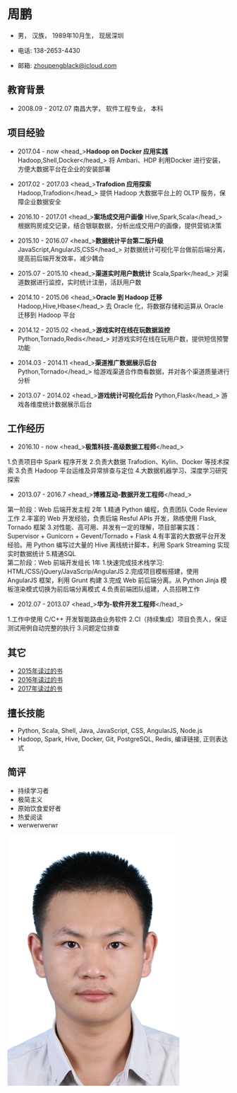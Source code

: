 周鹏
====

- 男， 汉族， 1989年10月生， 现居深圳

- 电话: 138-2653-4430

- 邮箱: zhoupengblack@icloud.com

教育背景
--------

- 2008.09 - 2012.07 南昌大学， 软件工程专业， 本科

项目经验
--------
- <datetime>2017.04 - now</datetime> <head_>**Hadoop on Docker 应用实践**  <lang>Hadoop,Shell,Docker</lang></head_>
<description>将 Ambari、HDP 利用Docker 进行安装，方便大数据平台在企业的安装部署
</description>

- <datetime>2017.02 - 2017.03</datetime> <head_>**Trafodion 应用探索**  <lang>Hadoop,Trafodion</lang></head_>
<description>提供 Hadoop 大数据平台上的 OLTP 服务，保障企业数据安全
</description>

- <datetime>2016.10 - 2017.01</datetime> <head_>**案场成交用户画像**  <lang>Hive,Spark,Scala</lang></head_>
<description>根据购房成交记录，结合银联数据，分析出成交用户的画像，提供营销决策
</description>

- <datetime>2015.10 - 2016.07</datetime> <head_>**数据统计平台第二版升级**  <lang>JavaScript,AngularJS,CSS</lang></head_>
<description>对数据统计可视化平台做前后端分离，提高前后端开发效率，减少耦合
</description>

- <datetime>2015.07 - 2015.10</datetime> <head_>**渠道实时用户数统计**
<lang>Scala,Spark</lang></head_>
<description>对渠道数据进行监控，实时统计注册，活跃用户数</description>

- <datetime>2014.10 - 2015.06</datetime> <head_>**Oracle 到 Hadoop 迁移** <lang>Hadoop,Hive,Hbase</lang></head_>
<description>去 Oracle 化，将数据存储和运算从 Oracle 迁移到 Hadoop 平台
</description>

- <datetime>2014.12 - 2015.02</datetime> <head_>**游戏实时在线在玩数据监控**  <lang>Python,Tornado,Redis</lang></head_>
<description>对游戏实时在线在玩用户数，提供短信预警功能</description>

- <datetime>2014.03 - 2014.11</datetime> <head_>**渠道推广数据展示后台**  <lang>Python,Tornado</lang></head_>
<description>给游戏渠道合作商看数据，并对各个渠道质量进行分析</description>

- <datetime>2013.07 - 2014.02</datetime> <head_>**游戏统计可视化后台** <lang>Python,Flask</lang></head_>
<description>游戏各维度统计数据展示后台</description>


工作经历
--------
- <datetime>2016.10 - now</datetime> <head_>**极策科技-高级数据工程师**</head_>
<description>
1.负责项目中 Spark 程序开发  
2.负责大数据 Trafodion、Kylin、Docker 等技术探索  
3.负责 Hadoop 平台运维及异常排查与定位  
4.大数据机器学习、深度学习研究探索  
</description>

- <datetime>2013.07 - 2016.7</datetime> <head_>**博雅互动-数据开发工程师**</head_>
<description>
第一阶段：Web 后端开发主程 2年  
1.精通 Python 编程，负责团队 Code Review 工作  
2.丰富的 Web 开发经验，负责后端 Resful APIs 开发，熟练使用 Flask, Tornado 框架  
3.对性能、高可用、并发有一定的理解，项目部署实践：Supervisor + Gunicorn + Gevent/Tornado + Flask  
4.有丰富的大数据平台开发经验。用 Python 编写过大量的 Hive 离线统计脚本，利用 Spark Streaming 实现实时数据统计  
5.精通SQL  
<br>
第二阶段：Web 前端开发组长 1年  
1.快速完成技术栈学习: HTML/CSS/jQuery/JavaScrip/AngularJS   
2.完成项目模板搭建，使用 AngularJS 框架，利用 Grunt 构建      
3.完成 Web 前后端分离。从 Python Jinja 模板渲染模式切换为前后端分离模式  
4.负责前端团队组建，人员招聘工作  
</description>

- <datetime>2012.07 - 2013.07</datetime> <head_>**华为-软件开发工程师**</head_>
<description>
1.工作中使用 C/C++ 开发智能路由业务软件  
2.CI（持续集成）项目负责人，保证测试用例自动完整的执行  
3.问题定位排查  
</description>

其它
----
- [2015年读过的书](https://github.com/blacklovebear/readBook/blob/master/2015-read-books.md)
- [2016年读过的书](https://github.com/blacklovebear/readBook/blob/master/2016-read-books.md)
- [2017年读过的书](https://github.com/blacklovebear/readBook/blob/master/2017-read-books.md)


擅长技能
----
- Python, Scala, Shell, Java, JavaScript, CSS, AngularJS, Node.js
- Hadoop, Spark, Hive, Docker, Git, PostgreSQL, Redis, 编译链接, 正则表达式

简评
--------
- 持续学习者
- 极简主义
- 原始饮食爱好者
- 热爱阅读
- werwerwerwr

![avatar](../images/avatar.jpg)
